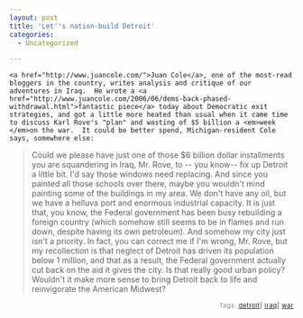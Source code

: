 ```yaml
---
layout: post
title: 'Let''s nation-build Detroit'
categories:
  - Uncategorized

---
```



    <a href="http://www.juancole.com/">Juan Cole</a>, one of the most-read bloggers in the country, writes analysis and critique of our adventures in Iraq.  He wrote a <a href="http://www.juancole.com/2006/06/dems-back-phased-withdrawal.html">fantastic piece</a> today about Democratic exit strategies, and got a little more heated than usual when it came time to discuss Karl Rove's "plan" and wasting of $5 billion a <em>week </em>on the war.  It could be better spend, Michigan-resident Cole says, somewhere else:

<blockquote>Could we please have just one of those $6 billion dollar installments you are squandering in Iraq, Mr. Rove, to -- you know-- fix up Detroit a little bit. I'd say those windows need replacing. And since you painted all those schools over there, maybe you wouldn't mind painting some of the buildings in my area. We don't have any oil, but we have a helluva port and enormous industrial capacity. It is just that, you know, the Federal government has been busy rebuilding a foreign country (which somehow still seems to be in flames and run down, despite having its own petroleum). And somehow my city just isn't a priority. In fact, you can correct me if I'm wrong, Mr. Rove, but my recollection is that neglect of Detroit has driven its population below 1 million, and that as a result, the Federal government actually cut back on the aid it gives the city. Is that really good urban policy? Wouldn't it make more sense to bring Detroit back to life and reinvigorate the American Midwest?</blockquote>
<p style="text-align:right;font-size:11px;letter-spacing:.05em;color:#808979;">Tags: <a href="http://www.technorati.com/tag/detroit" rel="tag">detroit</a><strong>|</strong> <a href="http://www.technorati.com/tag/Iraq" rel="tag">Iraq</a><strong>|</strong> <a href="http://www.technorati.com/tag/war" rel="tag">war</a></p>
  
